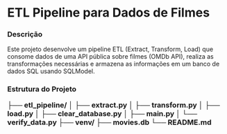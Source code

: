 <h1>ETL Pipeline para Dados de Filmes
<h3>Descrição</h3>
<p>Este projeto desenvolve um pipeline ETL (Extract, Transform, Load) que consome dados de uma API pública sobre filmes (OMDb API), realiza as transformações necessárias e armazena as informações em um banco de dados SQL usando SQLModel.<p>
<h3>Estrutura do Projeto
<p>├── etl_pipeline/
│   ├── extract.py
│   ├── transform.py
│   ├── load.py
│   ├── clear_database.py
│   ├── main.py
│   └── verify_data.py
├── venv/
├── movies.db
└── README.md